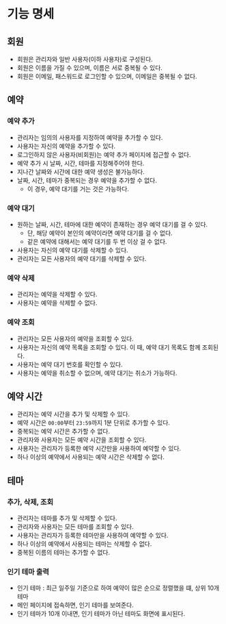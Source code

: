 # 기능 명세

## 회원

- 회원은 관리자와 일반 사용자(이하 사용자)로 구성된다.
- 회원은 이름을 가질 수 있으며, 이름은 서로 중복될 수 있다.
- 회원은 이메일, 패스워드로 로그인할 수 있으며, 이메일은 중복될 수 없다.

## 예약

### 예약 추가

- 관리자는 임의의 사용자를 지정하여 예약을 추가할 수 있다.
- 사용자는 자신의 예약을 추가할 수 있다.
- 로그인하지 않은 사용자(비회원)는 예약 추가 페이지에 접근할 수 없다.
- 예약 추가 시 날짜, 시간, 테마를 지정해주어야 한다.
- 지나간 날짜와 시간에 대한 예약 생성은 불가능하다.
- 날짜, 시간, 테마가 중복되는 경우 예약을 추가할 수 없다.
  - 이 경우, 예약 대기를 거는 것은 가능하다.

### 예약 대기

- 원하는 날짜, 시간, 테마에 대한 예약이 존재하는 경우 예약 대기를 걸 수 있다.
  - 단, 해당 예약이 본인의 예약이라면 예약 대기를 걸 수 없다.
  - 같은 예약에 대해서는 예약 대기를 두 번 이상 걸 수 없다.
- 사용자는 자신의 예약 대기를 삭제할 수 있다.
- 관리자는 모든 사용자의 예약 대기를 삭제할 수 있다.

### 예약 삭제

- 관리자는 예약을 삭제할 수 있다.
- 사용자는 예약을 삭제할 수 없다.

### 예약 조회

- 관리자는 모든 사용자의 예약을 조회할 수 있다.
- 사용자는 자신의 예약 목록을 조회할 수 있다. 이 때, 예약 대기 목록도 함께 조회된다.
- 사용자는 예약 대기 번호를 확인할 수 있다.
- 사용자는 예약을 취소할 수 없으며, 예약 대기는 취소가 가능하다.

## 예약 시간

- 관리자는 예약 시간을 추가 및 삭제할 수 있다.
- 예약 시간은 `00:00`부터 `23:59`까지 1분 단위로 추가할 수 있다.
- 중복되는 예약 시간은 추가할 수 없다.
- 관리자와 사용자는 모든 예약 시간을 조회할 수 있다.
- 사용자는 관리자가 등록한 예약 시간만을 사용하여 예약할 수 있다.
- 하나 이상의 예약에서 사용되는 예약 시간은 삭제할 수 없다.

## 테마

### 추가, 삭제, 조회

- 관리자는 테마를 추가 및 삭제할 수 있다.
- 관리자와 사용자는 모든 테마를 조회할 수 있다.
- 사용자는 관리자가 등록한 테마만을 사용하여 예약할 수 있다.
- 하나 이상의 예약에서 사용되는 테마는 삭제할 수 없다.
- 중복된 이름의 테마는 추가할 수 없다.

### 인기 테마 출력

- 인기 테마 : 최근 일주일 기준으로 하여 예약이 많은 순으로 정렬했을 떄, 상위 10개 테마
- 메인 페이지에 접속하면, 인기 테마를 보여준다.
- 인기 테마가 10개 이내면, 인기 테마가 아닌 테마도 화면에 표시된다.
